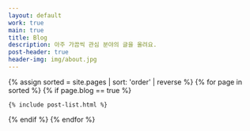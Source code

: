 ```yaml
---
layout: default
work: true
main: true
title: Blog
description: 아주 가끔씩 관심 분야의 글을 올려요.
post-header: true
header-img: img/about.jpg
---
```


<div class="catalogue">
{% assign sorted = site.pages | sort: 'order' | reverse %}
{% for page in sorted %}
{% if page.blog == true %}

    {% include post-list.html %}

{% endif %}
{% endfor %}
</div>
